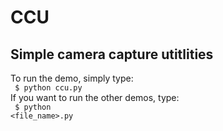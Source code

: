 # CCU

## Simple camera capture utitlities

To run the demo, simply type: <br>
<code>
$ python ccu.py
</code>
<br>
If you want to run the other demos, type:
<br>
<code>
$ python <file_name>.py
</code>